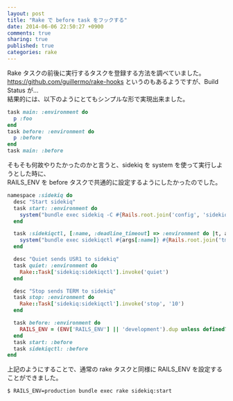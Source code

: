 ```yaml
---
layout: post
title: "Rake で before task をフックする"
date: 2014-06-06 22:50:27 +0900
comments: true
sharing: true
published: true
categories: rake
---
```


Rake タスクの前後に実行するタスクを登録する方法を調べていました。<br/>
https://github.com/guillermo/rake-hooks というのもあるようですが、Build Status が...<br/>
結果的には、以下のようにとてもシンプルな形で実現出来ました。

``` ruby
task main: :environment do
  p :foo
end
task before: :environment do
  p :before
end
task main: :before
```

そもそも何故やりたかったのかと言うと、sidekiq を system を使って実行しようとした時に、<br/>
RAILS_ENV を before タスクで共通的に設定するようにしたかったのでした。

``` ruby
namespace :sidekiq do
  desc "Start sidekiq"
  task start: :environment do
    system("bundle exec sidekiq -C #{Rails.root.join('config', 'sidekiq.yml')}")
  end

  task :sidekiqctl, [:name, :deadline_timeout] => :environment do |t, args|
    system("bundle exec sidekiqctl #{args[:name]} #{Rails.root.join('tmp', 'pids', 'sidekiq.pid')} #{args[:deadline_timeout]}")
  end

  desc "Quiet sends USR1 to sidekiq"
  task quiet: :environment do
    Rake::Task['sidekiq:sidekiqctl'].invoke('quiet')
  end

  desc "Stop sends TERM to sidekiq"
  task stop: :environment do
    Rake::Task['sidekiq:sidekiqctl'].invoke('stop', '10')
  end

  task before: :environment do
    RAILS_ENV = (ENV['RAILS_ENV'] || 'development').dup unless defined?(RAILS_ENV)
  end
  task start: :before
  task sidekiqctl: :before
end
```

上記のようにすることで、通常の rake タスクと同様に RAILS_ENV を設定することができました。
``` sh
$ RAILS_ENV=production bundle exec rake sidekiq:start
```
